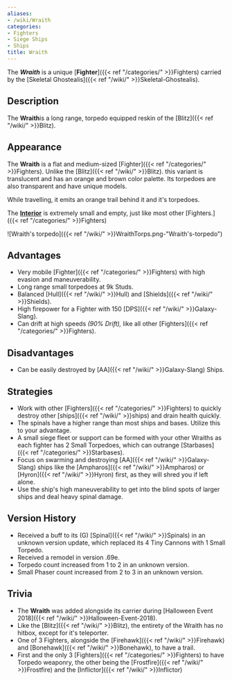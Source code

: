 ```yaml
---
aliases:
- /wiki/Wraith
categories:
- Fighters
- Siege Ships
- Ships
title: Wraith
---
```


The **_Wraith_** is a unique [**Fighter**]({{< ref "/categories/" >}}Fighters) carried by the [Skeletal Ghostealis]({{< ref "/wiki/" >}}Skeletal-Ghostealis). 

## Description

The **Wraith**is a long range, torpedo equipped reskin of the [Blitz]({{< ref "/wiki/" >}}Blitz).

## Appearance

The **Wraith** is a flat and medium-sized [Fighter]({{< ref "/categories/" >}}Fighters). Unlike the [Blitz]({{< ref "/wiki/" >}}Blitz). this variant is translucent and has an orange and brown color palette. Its torpedoes are also transparent and have unique models.

While travelling, it emits an orange trail behind it and it's torpedoes.

The <u>**Interior**</u> is extremely small and empty, just like most other [Fighters.]({{< ref "/categories/" >}}Fighters)

![Wraith's torpedo]({{< ref "/wiki/" >}}WraithTorps.png-"Wraith's-torpedo")

## Advantages

- Very mobile [Fighter]({{< ref "/categories/" >}}Fighters) with high evasion and maneuverability.
- Long range small torpedoes at 9k Studs.
- Balanced [Hull]({{< ref "/wiki/" >}}Hull) and [Shields]({{< ref "/wiki/" >}}Shields).
- High firepower for a Fighter with 150 [DPS]({{< ref "/wiki/" >}}Galaxy-Slang).
- Can drift at high speeds _(90% Drift),_ like all other [Fighters]({{< ref "/categories/" >}}Fighters).

## Disadvantages

- Can be easily destroyed by [AA]({{< ref "/wiki/" >}}Galaxy-Slang) Ships.

## Strategies

- Work with other [Fighters]({{< ref "/categories/" >}}Fighters) to quickly destroy other [ships]({{< ref "/wiki/" >}}ships) and drain health quickly.
- The spinals have a higher range than most ships and bases. Utilize this to your advantage.
- A small siege fleet or support can be formed with your other Wraiths as each fighter has 2 Small Torpedoes, which can outrange [Starbases]({{< ref "/categories/" >}}Starbases).
- Focus on swarming and destroying [AA]({{< ref "/wiki/" >}}Galaxy-Slang) ships like the [Ampharos]({{< ref "/wiki/" >}}Ampharos) or [Hyron]({{< ref "/wiki/" >}}Hyron) first, as they will shred you if left alone.
- Use the ship's high maneuverability to get into the blind spots of larger ships and deal heavy spinal damage.

## Version History 

- Received a buff to its (G) [Spinal]({{< ref "/wiki/" >}}Spinals) in an unknown version update, which replaced its 4 Tiny Cannons with 1 Small Torpedo.
- Received a remodel in version .69e.
- Torpedo count increased from 1 to 2 in an unknown version.
- Small Phaser count increased from 2 to 3 in an unknown version.

## Trivia

- The **Wraith** was added alongside its carrier during [Halloween Event 2018]({{< ref "/wiki/" >}}Halloween-Event-2018).
- Like the [Blitz]({{< ref "/wiki/" >}}Blitz), the entirety of the Wraith has no hitbox, except for it's teleporter.
- One of 3 Fighters, alongside the [Firehawk]({{< ref "/wiki/" >}}Firehawk) and [Bonehawk]({{< ref "/wiki/" >}}Bonehawk), to have a trail.
- First and the only 3 [Fighters]({{< ref "/categories/" >}}Fighters) to have Torpedo weaponry, the other being the [Frostfire]({{< ref "/wiki/" >}}Frostfire) and the [Inflictor]({{< ref "/wiki/" >}}Inflictor)
